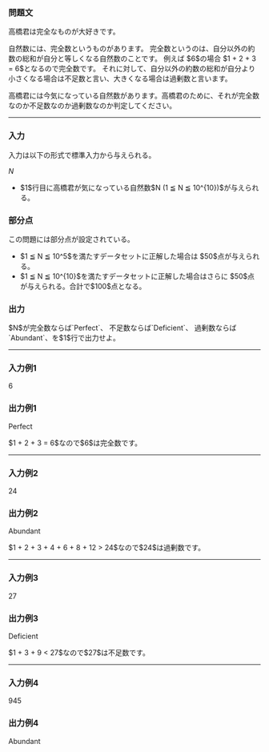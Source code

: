 
<div>

<div>

<div>

<section>

### **問題文**

<p>
高橋君は完全なものが大好きです。
</p>

<p>
自然数には、完全数というものがあります。
完全数というのは、自分以外の約数の総和が自分と等しくなる自然数のことです。
例えば $6$の場合 $1 + 2 + 3 = 6$となるので完全数です。
それに対して、自分以外の約数の総和が自分より小さくなる場合は不足数と言い、大きくなる場合は過剰数と言います。
</p>

<p>
高橋君には今気になっている自然数があります。高橋君のために、それが完全数なのか不足数なのか過剰数なのか判定してください。
</p>

</section>

</div>

---

<div>

<div>

<section>

### **入力**

<p>
入力は以下の形式で標準入力から与えられる。
</p>

<div>

$N$
</div>

<ul>

<li>
$1$行目に高橋君が気になっている自然数$N (1 ≦ N ≦ 10^{10})$が与えられる。
</li>

</ul>

</section>

</div>

<div>

<section>

### **部分点**

<p>
この問題には部分点が設定されている。
</p>

<ul>

<li>
$1 ≦ N ≦ 10^5$を満たすデータセットに正解した場合は $50$点が与えられる。
</li>

<li>
$1 ≦ N ≦ 10^{10}$を満たすデータセットに正解した場合はさらに $50$点が与えられる。合計で$100$点となる。
</li>

</ul>

</section>

</div>

<div>

<section>

### **出力**

<p>
$N$が完全数ならば`Perfect`、 不足数ならば`Deficient`、 過剰数ならば`Abundant`、を$1$行で出力せよ。
</p>

</section>

</div>

</div>

---

<div>

<section>

### **入力例1**

<div>

6

</div>

</section>

</div>

<div>

<section>

### **出力例1**

<div>

Perfect

</div>

<p>
$1 + 2 + 3 = 6$なので$6$は完全数です。
</p>

</section>

</div>

---

<div>

<section>

### **入力例2**

<div>

24

</div>

</section>

</div>

<div>

<section>

### **出力例2**

<div>

Abundant

</div>

<p>
$1 + 2 + 3 + 4 + 6 + 8 + 12 > 24$なので$24$は過剰数です。
</p>

</section>

</div>

---

<div>

<section>

### **入力例3**

<div>

27

</div>

</section>

</div>

<div>

<section>

### **出力例3**

<div>

Deficient

</div>

<p>
$1 + 3 + 9 < 27$なので$27$は不足数です。
</p>

</section>

</div>

---

<div>

<section>

### **入力例4**

<div>

945

</div>

</section>

</div>

<div>

<section>

### **出力例4**

<div>

Abundant

</div>

</section>

</div>

</div>

</div>

